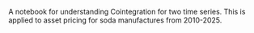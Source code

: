 A notebook for understanding Cointegration for two time series. This is applied to asset pricing for soda manufactures from 2010-2025.
